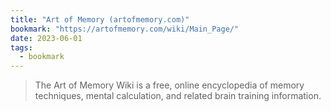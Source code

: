 ```yaml
---
title: "Art of Memory (artofmemory.com)"
bookmark: "https://artofmemory.com/wiki/Main_Page/"
date: 2023-06-01
tags:
  - bookmark
---
```

> The Art of Memory Wiki is a free, online encyclopedia of memory techniques, mental calculation, and related brain training information.
